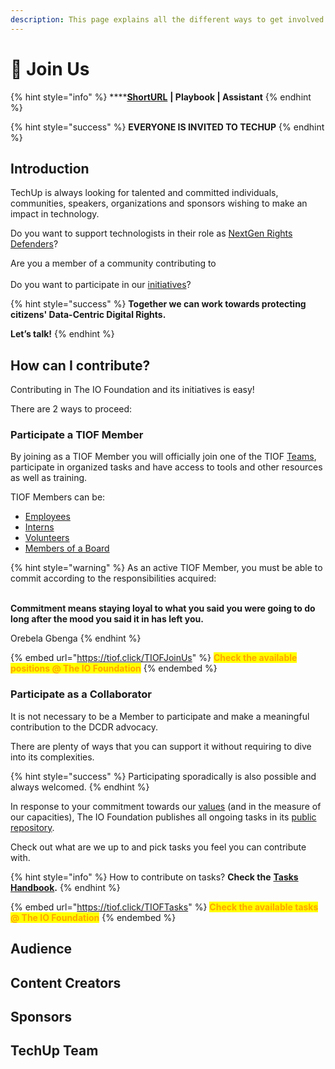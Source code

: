 ```yaml
---
description: This page explains all the different ways to get involved with TechUp.
---
```


# 🚧 Join Us

{% hint style="info" %}
****[**ShortURL**](https://tiof.click/TUJoinUs) **| Playbook | Assistant**
{% endhint %}

{% hint style="success" %}
**EVERYONE IS INVITED TO TECHUP**
{% endhint %}

## Introduction

TechUp is always looking for talented and committed individuals, communities, speakers, organizations and sponsors wishing to make an impact in technology.

Do you want to support technologists in their role as [NextGen Rights Defenders](https://tiof.click/TIOFNextGen)?

Are you a member of a community contributing to \
\
Do you want to participate in our [initiatives](https://tiof.click/TIOFInitiatives)?

{% hint style="success" %}
**Together we can work towards protecting citizens' Data-Centric Digital Rights.**

**Let’s talk!**
{% endhint %}

## How can I contribute?

Contributing in The IO Foundation and its initiatives is easy!

There are 2 ways to proceed:

### Participate a TIOF Member

By joining as a TIOF Member you will officially join one of the TIOF [Teams](broken-reference), participate in organized tasks and have access to tools and other resources as well as training.

TIOF Members can be:

* [Employees](broken-reference)
* [Interns](broken-reference)
* [Volunteers](broken-reference)
* [Members of a Board](broken-reference)

{% hint style="warning" %}
As an active TIOF Member, you must be able to commit according to the responsibilities acquired:

\
**Commitment means staying loyal to what you said you were going to do long after the mood you said it in has left you.**

Orebela Gbenga
{% endhint %}



{% embed url="https://tiof.click/TIOFJoinUs" %}
<mark style="color:orange;">**Check the available positions @ The IO Foundation**</mark>
{% endembed %}



### Participate as a Collaborator

It is not necessary to be a Member to participate and make a meaningful contribution to the DCDR advocacy.

There are plenty of ways that you can support it without requiring to dive into its complexities.

{% hint style="success" %}
Participating sporadically is also possible and always welcomed.
{% endhint %}

In response to your commitment towards our [values](https://tiof.click/TIOFValues) (and in the measure of our capacities), The IO Foundation publishes all ongoing tasks in its [public repository](https://tiof.click/TIOFRepo).

Check out what are we up to and pick tasks you feel you can contribute with.

{% hint style="info" %}
How to contribute on tasks? **Check the** [**Tasks Handbook**](broken-reference)**.**
{% endhint %}

{% embed url="https://tiof.click/TIOFTasks" %}
<mark style="color:orange;">**Check the available tasks @ The IO Foundation**</mark>
{% endembed %}



##



## Audience



## Content Creators



## Sponsors





## TechUp Team




